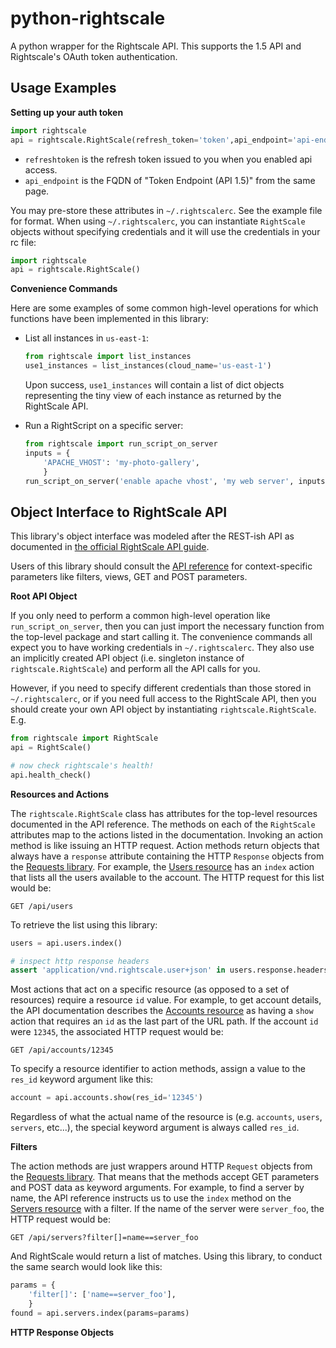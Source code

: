 python-rightscale
=================

A python wrapper for the Rightscale API.  This supports the 1.5 API and Rightscale's OAuth token authentication.


Usage Examples
--------------

**Setting up your auth token**

```python
import rightscale
api = rightscale.RightScale(refresh_token='token',api_endpoint='api-endpoint')
```

- `refreshtoken` is the refresh token issued to you when you enabled api access.
- `api_endpoint` is the FQDN of "Token Endpoint (API 1.5)" from the same page.

You may pre-store these attributes in `~/.rightscalerc`.  See the example file for format.  When using `~/.rightscalerc`, you can instantiate `RightScale` objects without specifying credentials and it will use the credentials in your rc file:

```python
import rightscale
api = rightscale.RightScale()
```

**Convenience Commands**

Here are some examples of some common high-level operations for which functions have been implemented in this library:

- List all instances in `us-east-1`:

  ```python
  from rightscale import list_instances
  use1_instances = list_instances(cloud_name='us-east-1')
  ```

  Upon success, `use1_instances` will contain a list of dict objects representing the tiny view of each instance as returned by the RightScale API.

- Run a RightScript on a specific server:

  ```python
  from rightscale import run_script_on_server
  inputs = {
      'APACHE_VHOST': 'my-photo-gallery',
      }
  run_script_on_server('enable apache vhost', 'my web server', inputs=inputs)
  ```


Object Interface to RightScale API
----------------------------------
This library's object interface was modeled after the REST-ish API as documented in [the official RightScale API guide](http://support.rightscale.com/12-Guides/RightScale_API_1.5).

Users of this library should consult the [API reference](http://reference.rightscale.com/api1.5/index.html) for context-specific parameters like filters, views, GET and POST parameters.

**Root API Object**

If you only need to perform a common high-level operation like `run_script_on_server`, then you can just import the necessary function from the top-level package and start calling it.  The convenience commands all expect you to have working credentials in `~/.rightscalerc`.  They also use an implicitly created API object (i.e. singleton instance of `rightscale.RightScale`) and perform all the API calls for you.

However, if you need to specify different credentials than those stored in `~/.rightscalerc`, or if you need full access to the RightScale API, then you should create your own API object by instantiating `rightscale.RightScale`.  E.g.

```python
from rightscale import RightScale
api = RightScale()

# now check rightscale's health!
api.health_check()
```

**Resources and Actions**

The `rightscale.RightScale` class has attributes for the top-level resources documented in the API reference.  The methods on each of the `RightScale` attributes map to the actions listed in the documentation.  Invoking an action method is like issuing an HTTP request.  Action methods return objects that always have a `response` attribute containing the HTTP `Response` objects from the [Requests library](http://python-requests.org).  For example, the [Users resource](http://reference.rightscale.com/api1.5/resources/ResourceAccounts.html) has an `index` action that lists all the users available to the account.  The HTTP request for this list would be:

    GET /api/users

To retrieve the list using this library:

```python
users = api.users.index()

# inspect http response headers
assert 'application/vnd.rightscale.user+json' in users.response.headers['content-type']
```

Most actions that act on a specific resource (as opposed to a set of resources) require a resource `id` value.  For example, to get account details, the API documentation describes the [Accounts resource](http://reference.rightscale.com/api1.5/resources/ResourceAccounts.html) as having a `show` action that requires an `id` as the last part of the URL path.  If the account `id` were `12345`, the associated HTTP request would be:

    GET /api/accounts/12345

To specify a resource identifier to action methods, assign a value to the `res_id` keyword argument like this:

```python
account = api.accounts.show(res_id='12345')
```

Regardless of what the actual name of the resource is (e.g. `accounts`, `users`, `servers`, etc...), the special keyword argument is always called `res_id`.

**Filters**

The action methods are just wrappers around HTTP `Request` objects from the [Requests library](http://python-requests.org).  That means that the methods accept GET parameters and POST data as keyword arguments.  For example, to find a server by name, the API reference instructs us to use the `index` method on the [Servers resource](http://reference.rightscale.com/api1.5/resources/ResourceServers.html#index) with a filter.  If the name of the server were `server_foo`, the HTTP request would be:

    GET /api/servers?filter[]=name==server_foo

And RightScale would return a list of matches.  Using this library, to conduct the same search would look like this:

```python
params = {
    'filter[]': ['name==server_foo'],
    }
found = api.servers.index(params=params)
```

**HTTP Response Objects**
